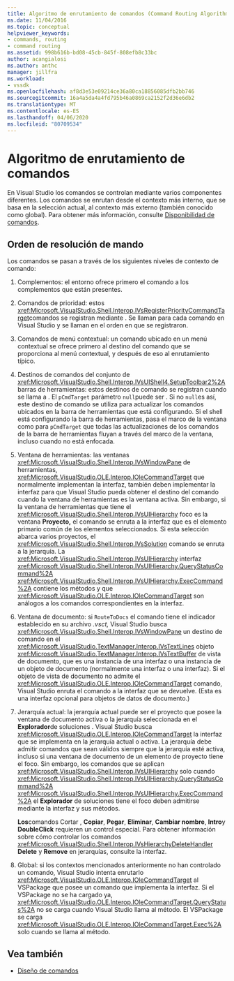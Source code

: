 ```yaml
---
title: Algoritmo de enrutamiento de comandos (Command Routing Algorithm) Microsoft Docs
ms.date: 11/04/2016
ms.topic: conceptual
helpviewer_keywords:
- commands, routing
- command routing
ms.assetid: 998b616b-bd08-45cb-845f-808efb8c33bc
author: acangialosi
ms.author: anthc
manager: jillfra
ms.workload:
- vssdk
ms.openlocfilehash: af8d3e53e09214ce36a80ca18856085dfb2bb746
ms.sourcegitcommit: 16a4a5da4a4fd795b46a0869ca2152f2d36e6db2
ms.translationtype: MT
ms.contentlocale: es-ES
ms.lasthandoff: 04/06/2020
ms.locfileid: "80709534"
---
```

# <a name="command-routing-algorithm"></a>Algoritmo de enrutamiento de comandos
En Visual Studio los comandos se controlan mediante varios componentes diferentes. Los comandos se enrutan desde el contexto más interno, que se basa en la selección actual, al contexto más externo (también conocido como global). Para obtener más información, consulte [Disponibilidad de comandos](../../extensibility/internals/command-availability.md).

## <a name="order-of-command-resolution"></a>Orden de resolución de mando
 Los comandos se pasan a través de los siguientes niveles de contexto de comando:

1. Complementos: el entorno ofrece primero el comando a los complementos que están presentes.

2. Comandos de prioridad: estos <xref:Microsoft.VisualStudio.Shell.Interop.IVsRegisterPriorityCommandTarget>comandos se registran mediante . Se llaman para cada comando en Visual Studio y se llaman en el orden en que se registraron.

3. Comandos de menú contextual: un comando ubicado en un menú contextual se ofrece primero al destino del comando que se proporciona al menú contextual, y después de eso al enrutamiento típico.

4. Destinos de comandos del conjunto de <xref:Microsoft.VisualStudio.Shell.Interop.IVsUIShell4.SetupToolbar2%2A>barras de herramientas: estos destinos de comando se registran cuando se llama a . El `pCmdTarget` parámetro `null`puede ser . Si no `null`es así, este destino de comando se utiliza para actualizar los comandos ubicados en la barra de herramientas que está configurando. Si el shell está configurando la barra de herramientas, pasa el marco de la ventana como para `pCmdTarget` que todas las actualizaciones de los comandos de la barra de herramientas fluyan a través del marco de la ventana, incluso cuando no está enfocada.

5. Ventana de herramientas: las ventanas <xref:Microsoft.VisualStudio.Shell.Interop.IVsWindowPane> de herramientas, <xref:Microsoft.VisualStudio.OLE.Interop.IOleCommandTarget> que normalmente implementan la interfaz, también deben implementar la interfaz para que Visual Studio pueda obtener el destino del comando cuando la ventana de herramientas es la ventana activa. Sin embargo, si la ventana de herramientas que tiene el <xref:Microsoft.VisualStudio.Shell.Interop.IVsUIHierarchy> foco es la ventana **Proyecto,** el comando se enruta a la interfaz que es el elemento primario común de los elementos seleccionados. Si esta selección abarca varios proyectos, el <xref:Microsoft.VisualStudio.Shell.Interop.IVsSolution> comando se enruta a la jerarquía. La <xref:Microsoft.VisualStudio.Shell.Interop.IVsUIHierarchy> interfaz <xref:Microsoft.VisualStudio.Shell.Interop.IVsUIHierarchy.QueryStatusCommand%2A> <xref:Microsoft.VisualStudio.Shell.Interop.IVsUIHierarchy.ExecCommand%2A> contiene los métodos y que <xref:Microsoft.VisualStudio.OLE.Interop.IOleCommandTarget> son análogos a los comandos correspondientes en la interfaz.

6. Ventana de documento: si `RouteToDocs` el comando tiene el indicador establecido en su archivo *.vsct,* Visual Studio busca <xref:Microsoft.VisualStudio.Shell.Interop.IVsWindowPane> un destino de comando en el <xref:Microsoft.VisualStudio.TextManager.Interop.IVsTextLines> objeto <xref:Microsoft.VisualStudio.TextManager.Interop.IVsTextBuffer> de vista de documento, que es una instancia de una interfaz o una instancia de un objeto de documento (normalmente una interfaz o una interfaz). Si el objeto de vista de documento no admite el <xref:Microsoft.VisualStudio.OLE.Interop.IOleCommandTarget> comando, Visual Studio enruta el comando a la interfaz que se devuelve. (Esta es una interfaz opcional para objetos de datos de documento.)

7. Jerarquía actual: la jerarquía actual puede ser el proyecto que posee la ventana de documento activa o la jerarquía seleccionada en el **Explorador**de soluciones . Visual Studio busca <xref:Microsoft.VisualStudio.OLE.Interop.IOleCommandTarget> la interfaz que se implementa en la jerarquía actual o activa. La jerarquía debe admitir comandos que sean válidos siempre que la jerarquía esté activa, incluso si una ventana de documento de un elemento de proyecto tiene el foco. Sin embargo, los comandos que se aplican <xref:Microsoft.VisualStudio.Shell.Interop.IVsUIHierarchy> solo cuando <xref:Microsoft.VisualStudio.Shell.Interop.IVsUIHierarchy.QueryStatusCommand%2A> <xref:Microsoft.VisualStudio.Shell.Interop.IVsUIHierarchy.ExecCommand%2A> el **Explorador** de soluciones tiene el foco deben admitirse mediante la interfaz y sus métodos.

     **Los**comandos Cortar , **Copiar**, **Pegar**, **Eliminar**, **Cambiar nombre**, **Intro**y **DoubleClick** requieren un control especial. Para obtener información sobre cómo controlar los comandos <xref:Microsoft.VisualStudio.Shell.Interop.IVsHierarchyDeleteHandler> **Delete** y **Remove** en jerarquías, consulte la interfaz.

8. Global: si los contextos mencionados anteriormente no han controlado un comando, Visual Studio intenta enrutarlo <xref:Microsoft.VisualStudio.OLE.Interop.IOleCommandTarget> al VSPackage que posee un comando que implementa la interfaz. Si el VSPackage no se ha cargado ya, <xref:Microsoft.VisualStudio.OLE.Interop.IOleCommandTarget.QueryStatus%2A> no se carga cuando Visual Studio llama al método. El VSPackage se carga <xref:Microsoft.VisualStudio.OLE.Interop.IOleCommandTarget.Exec%2A> solo cuando se llama al método.

## <a name="see-also"></a>Vea también
- [Diseño de comandos](../../extensibility/internals/command-design.md)
